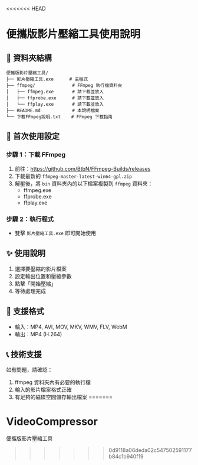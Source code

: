 <<<<<<< HEAD
# 便攜版影片壓縮工具使用說明

## 📁 資料夾結構
```
便攜版影片壓縮工具/
├── 影片壓縮工具.exe      # 主程式
├── ffmpeg/              # FFmpeg 執行檔資料夾
│   ├── ffmpeg.exe       # 請下載並放入
│   ├── ffprobe.exe      # 請下載並放入
│   └── ffplay.exe       # 請下載並放入
├── README.md            # 本說明檔案
└── 下載FFmpeg說明.txt    # FFmpeg 下載指南
```

## 🔧 首次使用設定

### 步驟 1：下載 FFmpeg
1. 前往：https://github.com/BtbN/FFmpeg-Builds/releases
2. 下載最新的 `ffmpeg-master-latest-win64-gpl.zip`
3. 解壓後，將 `bin` 資料夾內的以下檔案複製到 `ffmpeg` 資料夾：
   - ffmpeg.exe
   - ffprobe.exe
   - ffplay.exe

### 步驟 2：執行程式
- 雙擊 `影片壓縮工具.exe` 即可開始使用

## ✨ 使用說明
1. 選擇要壓縮的影片檔案
2. 設定輸出位置和壓縮參數
3. 點擊「開始壓縮」
4. 等待處理完成

## 🎯 支援格式
- 輸入：MP4, AVI, MOV, MKV, WMV, FLV, WebM
- 輸出：MP4 (H.264)

## 📞 技術支援
如有問題，請確認：
1. ffmpeg 資料夾內有必要的執行檔
2. 輸入的影片檔案格式正確
3. 有足夠的磁碟空間儲存輸出檔案
=======
# VideoCompressor
便攜版影片壓縮工具
>>>>>>> 0d9118a06deda02c547502591177b84c1b940f19
